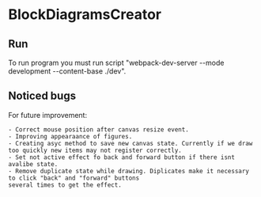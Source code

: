 # BlockDiagramsCreator

## Run
To run program you must run script "webpack-dev-server --mode development --content-base ./dev".




## Noticed bugs
For future improvement:

    - Correct mouse position after canvas resize event.
    - Improving appearaance of figures.
    - Creating asyc method to save new canvas state. Currently if we draw too quickly new items may not register correctly.
    - Set not active effect fo back and forward button if there isnt avalibe state.
    - Remove duplicate state while drawing. Diplicates make it necessary to click "back" and "forward" buttons
    several times to get the effect.